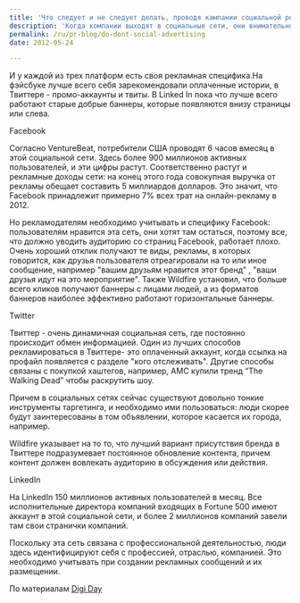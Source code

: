 ```yaml
---
title: 'Что следует и не следует делать, проводя кампании социальной рекламы'
description: 'Когда компании выходят в социальные сети, они внимательно приглядываются к особенностям новой &quot;среды обитания&quot;. Например, характерная черта Facebook - связи между людьми. В основном там проводят время знакомясь, делясь новостями, ссылками, приглашая друг друга на ферму, ставя &quot;лайки&quot; и так далее.'
permalink: /ru/pr-blog/do-dont-social-advertising
date: 2012-05-24

---
```


И у каждой из трех платформ есть своя рекламная специфика.На фэйсбуке лучше всего себя зарекомендовали оплаченные истории, в Твиттере - промо-аккаунты и твиты. В Linked In пока что лучше всего работают старые добрые баннеры, которые появляются внизу страницы или слева.

Facebook

Согласно VentureBeat, потребители США проводят 6 часов  вмесяц в этой социальной сети. Здесь более 900 миллионов активных пользователей, и эти цифры растут. Соответственно растут и рекламные доходы сети: на конец этого года совокупная выручка от рекламы обещает составить 5 миллиардов долларов. Это значит, что Facebook принадлежит примерно 7% всех трат на онлайн-рекламу в 2012.

Но рекламодателям необходимо учитывать и специфику  Facebook: пользователям нравится эта сеть, они хотят там остаться, поэтому все, что должно уводить аудиторию со страниц Facebook, работает плохо. Очень хороший отклик получают те виды, рекламы, в которых говорится, как  друзья пользователя отреагировали на то или иное сообщение, например "вашим друзьям нравится этот бренд" , "ваши друзья идут на это мероприятие". Также Wildfire установил, что больше всего кликов получают баннеры с лицами людей, а из форматов баннеров наиболее эффективно работают горизонтальные баннеры.

Twitter

Твиттер - очень динамичная социальная сеть, где постоянно происходит обмен информацией. Один из лучших способов рекламироваться в Твиттере- это оплаченный аккаунт, когда ссылка на профайл появляется с разделе "кого отслеживать". Другие способы связаны с покупкой хаштегов, например, AMC купили тренд  “The Walking Dead” чтобы раскрутить шоу.

Причем в социальных сетях сейчас существуют довольно тонкие инструменты таргетинга, и необходимо ими пользоваться: люди скорее будут заинтересованы в том объявлении, которое касается их города, например.

Wildfire указывает на то то, что лучший вариант присутствия бренда в Твиттере подразумевает постоянное обновление контента, причем контент должен вовлекать аудиторию в обсуждения или действия.

LinkedIn

На LinkedIn 150 миллионов активных пользователей в месяц. Все исполнительные директора компаний входящих в Fortune 500 имеют аккаунт в этой социальной сети, и более 2 миллионов компаний завели там свои странички компаний.

Поскольку эта сеть связана с профессиональной деятельностью, люди здесь идентифицируют себя с профессией, отраслью, компанией. Это необходимо учитывать при создании рекламных сообщений и их размещении.

По материалам <a href="http://www.digiday.com/social/the-dos-and-donts-in-social-advertising/">Digi Day</a>

